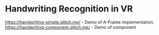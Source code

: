 # Handwriting Recognition in VR
https://handwriting-simple.glitch.me/ - Demo of A-Frame implementation.
https://handwriting-component.glitch.me/ - Demo of component
